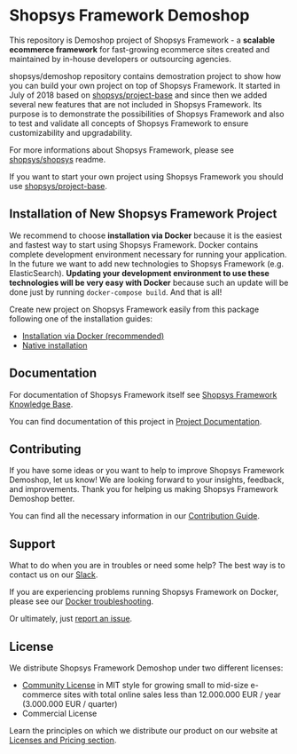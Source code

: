 # Shopsys Framework Demoshop

This repository is Demoshop project of Shopsys Framework - a **scalable ecommerce framework** for fast-growing ecommerce sites created and maintained by in-house developers or outsourcing agencies.

shopsys/demoshop repository contains demostration project to show how you can build your own project on top of Shopsys Framework. 
It started in July of 2018 based on [shopsys/project-base](https://github.com/shopsys/project-base) and since then we added several new features that are not included in Shopsys Framework. 
Its purpose is to demonstrate the possibilities of Shopsys Framework and also to test and validate all concepts of Shopsys Framework to ensure customizability and upgradability.

For more informations about Shopsys Framework, please see [shopsys/shopsys](https://github.com/shopsys/shopsys) readme.

If you want to start your own project using Shopsys Framework you should use [shopsys/project-base](https://github.com/shopsys/project-base).

## Installation of New Shopsys Framework Project
We recommend to choose **installation via Docker** because it is the easiest and fastest way to start using Shopsys Framework.
Docker contains complete development environment necessary for running your application.
In the future we want to add new technologies to Shopsys Framework (e.g. ElasticSearch).
**Updating your development environment to use these technologies will be very easy with Docker**
because such an update will be done just by running `docker-compose build`.
And that is all!

Create new project on Shopsys Framework easily from this package following one of the installation guides:

* [Installation via Docker (recommended)](https://github.com/shopsys/shopsys/blob/master/docs/installation/installation-using-docker.md)
* [Native installation](https://github.com/shopsys/shopsys/blob/master/docs/installation/native-installation.md)

## Documentation
For documentation of Shopsys Framework itself see [Shopsys Framework Knowledge Base](https://github.com/shopsys/shopsys/blob/master/docs/index.md).

You can find documentation of this project in [Project Documentation](https://github.com/shopsys/demoshop/blob/master/docs/index.md).

## Contributing
If you have some ideas or you want to help to improve Shopsys Framework Demoshop, let us know!
We are looking forward to your insights, feedback, and improvements.
Thank you for helping us making Shopsys Framework Demoshop better.

You can find all the necessary information in our [Contribution Guide](./CONTRIBUTING.md). 

## Support
What to do when you are in troubles or need some help?
The best way is to contact us on our [Slack](http://slack.shopsys-framework.com/).

If you are experiencing problems running Shopsys Framework on Docker,
please see our [Docker troubleshooting](https://github.com/shopsys/shopsys/blob/master/docs/docker/docker-troubleshooting.md).

Or ultimately, just [report an issue](https://github.com/shopsys/demoshop/issues/new).

## License
We distribute Shopsys Framework Demoshop under two different licenses:

* [Community License](./LICENSE) in MIT style for growing small to mid-size e-commerce sites with total online sales less than 12.000.000 EUR / year (3.000.000 EUR / quarter)
* Commercial License

Learn the principles on which we distribute our product on our website at [Licenses and Pricing section](https://www.shopsys.com/licensing).
